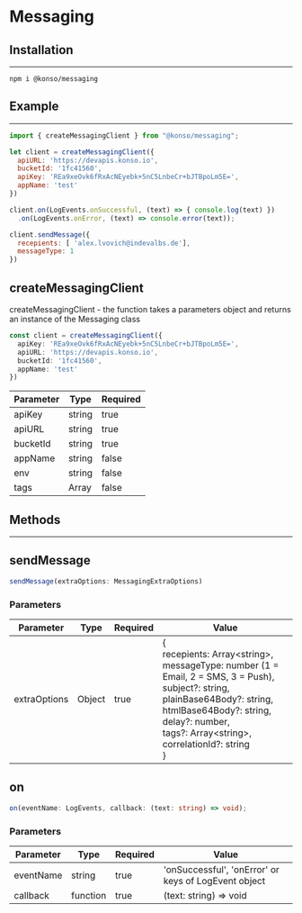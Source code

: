 # Messaging

## Installation

---

`npm i @konso/messaging`

## Example

---

```javascript
import { createMessagingClient } from "@konso/messaging";

let client = createMessagingClient({
  apiURL: 'https://devapis.konso.io',
  bucketId: '1fc41560',
  apiKey: 'REa9xeOvk6fRxAcNEyebk+5nC5LnbeCr+bJTBpoLm5E=',
  appName: 'test'
})

client.on(LogEvents.onSuccessful, (text) => { console.log(text) })
  .on(LogEvents.onError, (text) => console.error(text));

client.sendMessage({
  recepients: [ 'alex.lvovich@indevalbs.de'],
  messageType: 1
})
```

## createMessagingClient

createMessagingClient - the function takes a parameters object and returns an instance of the Messaging class

```typescript
const client = createMessagingClient({
  apiKey: 'REa9xeOvk6fRxAcNEyebk+5nC5LnbeCr+bJTBpoLm5E=',
  apiURL: 'https://devapis.konso.io',
  bucketId: '1fc41560',
  appName: 'test'
})
```

| Parameter | Type          | Required |
|:----------|---------------|:---------|
| apiKey    | string        | true     |
| apiURL    | string        | true     |
| bucketId  | string        | true     |
| appName   | string        | false    |
| env       | string        | false    |
| tags      | Array<string> | false    |

## Methods

---

## sendMessage

```typescript
sendMessage(extraOptions: MessagingExtraOptions)
```

### Parameters

| Parameter    | Type   | Required | Value                                                                                                                                                                                                                                                        |
|--------------|--------|----------|--------------------------------------------------------------------------------------------------------------------------------------------------------------------------------------------------------------------------------------------------------------|
| extraOptions | Object | true     | {<br/>recepients: Array\<string\>,<br/>messageType: number (1 = Email, 2 = SMS, 3 = Push),<br/>subject?: string,<br/>plainBase64Body?: string,<br/>htmlBase64Body?: string,<br/>delay?: number,<br/>tags?: Array\<string\>,<br/>correlationId?: string<br/>} |

## on

```typescript
on(eventName: LogEvents, callback: (text: string) => void);
```

### Parameters

| Parameter | Type     | Required | Value                                                |
|-----------|----------|----------|------------------------------------------------------|
| eventName | string   | true     | 'onSuccessful', 'onError' or keys of LogEvent object |
| callback  | function | true     | (text: string) => void                               |
